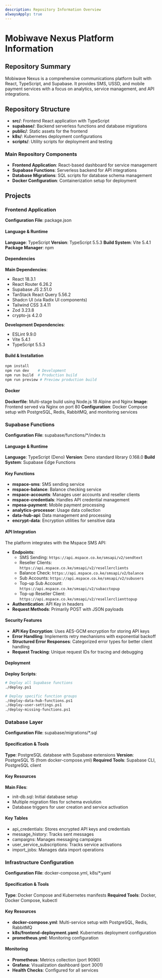 ```yaml
---
description: Repository Information Overview
alwaysApply: true
---
```


# Mobiwave Nexus Platform Information

## Repository Summary
Mobiwave Nexus is a comprehensive communications platform built with React, TypeScript, and Supabase. It provides SMS, USSD, and mobile payment services with a focus on analytics, service management, and API integrations.

## Repository Structure
- **src/**: Frontend React application with TypeScript
- **supabase/**: Backend serverless functions and database migrations
- **public/**: Static assets for the frontend
- **k8s/**: Kubernetes deployment configurations
- **scripts/**: Utility scripts for deployment and testing

### Main Repository Components
- **Frontend Application**: React-based dashboard for service management
- **Supabase Functions**: Serverless backend for API integrations
- **Database Migrations**: SQL scripts for database schema management
- **Docker Configuration**: Containerization setup for deployment

## Projects

### Frontend Application
**Configuration File**: package.json

#### Language & Runtime
**Language**: TypeScript
**Version**: TypeScript 5.5.3
**Build System**: Vite 5.4.1
**Package Manager**: npm

#### Dependencies
**Main Dependencies**:
- React 18.3.1
- React Router 6.26.2
- Supabase JS 2.51.0
- TanStack React Query 5.56.2
- Shadcn UI (via Radix UI components)
- Tailwind CSS 3.4.11
- Zod 3.23.8
- crypto-js 4.2.0

**Development Dependencies**:
- ESLint 9.9.0
- Vite 5.4.1
- TypeScript 5.5.3

#### Build & Installation
```bash
npm install
npm run dev    # Development
npm run build  # Production build
npm run preview # Preview production build
```

#### Docker
**Dockerfile**: Multi-stage build using Node.js 18 Alpine and Nginx
**Image**: Frontend served via Nginx on port 80
**Configuration**: Docker Compose setup with PostgreSQL, Redis, RabbitMQ, and monitoring services

### Supabase Functions
**Configuration File**: supabase/functions/*/index.ts

#### Language & Runtime
**Language**: TypeScript (Deno)
**Version**: Deno standard library 0.168.0
**Build System**: Supabase Edge Functions

#### Key Functions
- **mspace-sms**: SMS sending service
- **mspace-balance**: Balance checking service
- **mspace-accounts**: Manages user accounts and reseller clients
- **mspace-credentials**: Handles API credential management
- **mpesa-payment**: Mobile payment processing
- **analytics-processor**: Usage data collection
- **data-hub-api**: Data management and processing
- **encrypt-data**: Encryption utilities for sensitive data

#### API Integration
The platform integrates with the Mspace SMS API:
- **Endpoints**: 
  - SMS Sending: `https://api.mspace.co.ke/smsapi/v2/sendtext`
  - Reseller Clients: `https://api.mspace.co.ke/smsapi/v2/resellerclients`
  - Balance Check: `https://api.mspace.co.ke/smsapi/v2/balance`
  - Sub Accounts: `https://api.mspace.co.ke/smsapi/v2/subusers`
  - Top-up Sub Account: `https://api.mspace.co.ke/smsapi/v2/subacctopup`
  - Top-up Reseller Client: `https://api.mspace.co.ke/smsapi/v2/resellerclienttopup`
- **Authentication**: API Key in headers
- **Request Methods**: Primarily POST with JSON payloads

#### Security Features
- **API Key Encryption**: Uses AES-GCM encryption for storing API keys
- **Error Handling**: Implements retry mechanisms with exponential backoff
- **Structured Error Responses**: Categorized error types for better client handling
- **Request Tracking**: Unique request IDs for tracing and debugging

#### Deployment
**Deploy Scripts**:
```bash
# Deploy all Supabase functions
./deploy.ps1

# Deploy specific function groups
./deploy-data-hub-functions.ps1
./deploy-user-settings.ps1
./deploy-missing-functions.ps1
```

### Database Layer
**Configuration File**: supabase/migrations/*.sql

#### Specification & Tools
**Type**: PostgreSQL database with Supabase extensions
**Version**: PostgreSQL 15 (from docker-compose.yml)
**Required Tools**: Supabase CLI, PostgreSQL client

#### Key Resources
**Main Files**:
- init-db.sql: Initial database setup
- Multiple migration files for schema evolution
- Database triggers for user creation and service activation

#### Key Tables
- api_credentials: Stores encrypted API keys and credentials
- message_history: Tracks sent messages
- campaigns: Manages messaging campaigns
- user_service_subscriptions: Tracks service activations
- import_jobs: Manages data import operations

### Infrastructure Configuration
**Configuration File**: docker-compose.yml, k8s/*.yaml

#### Specification & Tools
**Type**: Docker Compose and Kubernetes manifests
**Required Tools**: Docker, Docker Compose, kubectl

#### Key Resources
- **docker-compose.yml**: Multi-service setup with PostgreSQL, Redis, RabbitMQ
- **k8s/frontend-deployment.yaml**: Kubernetes deployment configuration
- **prometheus.yml**: Monitoring configuration

#### Monitoring
- **Prometheus**: Metrics collection (port 9090)
- **Grafana**: Visualization dashboard (port 3001)
- **Health Checks**: Configured for all services
